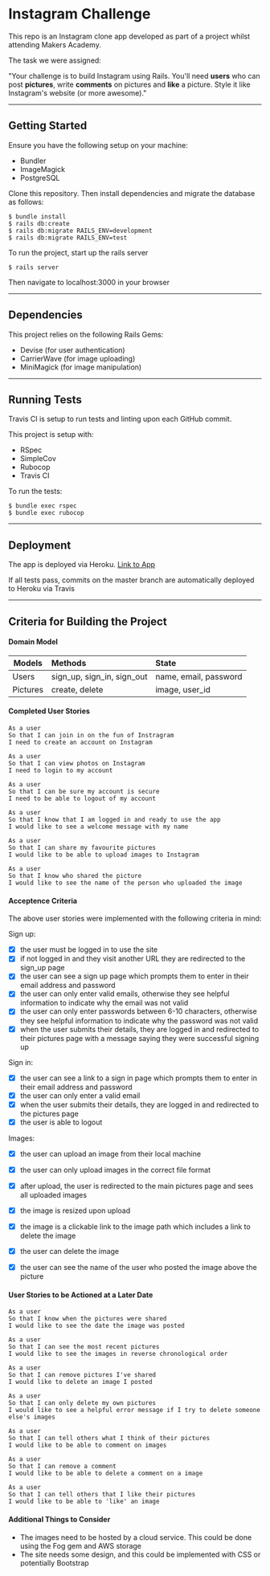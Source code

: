 Instagram Challenge
===================

This repo is an Instagram clone app developed as part of a project whilst attending Makers Academy.

The task we were assigned:

"Your challenge is to build Instagram using Rails. You'll need **users** who can post **pictures**, write **comments** on pictures and **like** a picture. Style it like Instagram's website (or more awesome)."
___

## Getting Started

Ensure you have the following setup on your machine:
- Bundler
- ImageMagick
- PostgreSQL

Clone this repository. Then install dependencies and migrate the database as follows:

```
$ bundle install
$ rails db:create
$ rails db:migrate RAILS_ENV=development
$ rails db:migrate RAILS_ENV=test
```
To run the project, start up the rails server
```
$ rails server
```
Then navigate to localhost:3000 in your browser

___

## Dependencies

This project relies on the following Rails Gems:

- Devise (for user authentication)
- CarrierWave (for image uploading)
- MiniMagick (for image manipulation)

___

## Running Tests

Travis CI is setup to run tests and linting upon each GitHub commit.

This project is setup with:
- RSpec
- SimpleCov
- Rubocop
- Travis CI

To run the tests:
```
$ bundle exec rspec
$ bundle exec rubocop
```
___

## Deployment

The app is deployed via Heroku. [Link to App](https://instagram-challenge-lw.herokuapp.com/)

If all tests pass, commits on the master branch are automatically deployed to Heroku via Travis
___

## Criteria for Building the Project

#### Domain Model

| Models        | Methods                     | State  |
| ------------- |:-------------              | :-----|
| Users         | sign_up, sign_in, sign_out  | name, email, password |
| Pictures      | create, delete                       | image, user_id   |

#### Completed User Stories

```
As a user
So that I can join in on the fun of Instragram
I need to create an account on Instagram

As a user
So that I can view photos on Instagram
I need to login to my account

As a user
So that I can be sure my account is secure
I need to be able to logout of my account

As a user
So that I know that I am logged in and ready to use the app
I would like to see a welcome message with my name

As a user
So that I can share my favourite pictures
I would like to be able to upload images to Instagram

As a user
So that I know who shared the picture
I would like to see the name of the person who uploaded the image
```

#### Acceptence Criteria

The above user stories were implemented with the following criteria in mind:

Sign up:
- [x]  the user must be logged in to use the site
- [x]  if not logged in and they visit another URL they are redirected to the sign_up page
- [x]  the user can see a sign up page which prompts them to enter in their email address and password
- [x]  the user can only enter valid emails, otherwise they see helpful information to indicate why the email was not valid
- [x]  the user can only enter passwords between 6-10 characters, otherwise they see helpful information to indicate why the password was not valid
- [x]  when the user submits their details, they are logged in and redirected to their pictures page with a message saying they were successful signing up

Sign in:
- [x]  the user can see a link to a sign in page which prompts them to enter in their email address and password
- [x]  the user can only enter a valid email
- [x]  when the user submits their details, they are logged in and redirected to the pictures page
- [x]  the user is able to logout

Images:
- [x]  the user can upload an image from their local machine
- [x]  the user can only upload images in the correct file format
- [x]  after upload, the user is redirected to the main pictures page and sees all uploaded images
- [x]  the image is resized upon upload
- [x]  the image is a clickable link to the image path which includes a link to delete the image
- [x]  the user can delete the image
- [x]  the user can see the name of the user who posted the image above the picture


#### User Stories to be Actioned at a Later Date

```
As a user
So that I know when the pictures were shared
I would like to see the date the image was posted

As a user
So that I can see the most recent pictures
I would like to see the images in reverse chronological order

As a user
So that I can remove pictures I've shared
I would like to delete an image I posted

As a user
So that I can only delete my own pictures
I would like to see a helpful error message if I try to delete someone else's images

As a user
So that I can tell others what I think of their pictures
I would like to be able to comment on images

As a user
So that I can remove a comment
I would like to be able to delete a comment on a image

As a user
So that I can tell others that I like their pictures
I would like to be able to 'like' an image
```

#### Additional Things to Consider
- The images need to be hosted by a cloud service. This could be done using the Fog gem and AWS storage
- The site needs some design, and this could be implemented with CSS or potentially Bootstrap
